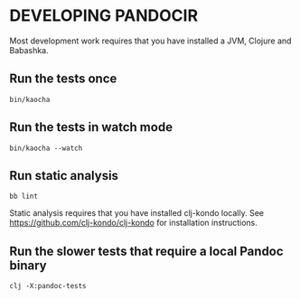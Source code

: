 # DEVELOPING PANDOCIR

Most development work requires that you have installed a JVM, Clojure and Babashka.

## Run the tests once

    bin/kaocha

## Run the tests in watch mode

    bin/kaocha --watch

## Run static analysis

    bb lint

Static analysis requires that you have installed clj-kondo locally.
See https://github.com/clj-kondo/clj-kondo for installation instructions.

## Run the slower tests that require a local Pandoc binary

    clj -X:pandoc-tests
